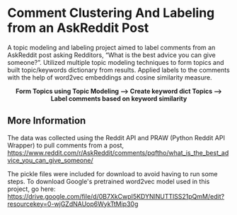 # Comment Clustering And Labeling from an AskReddit Post

A topic modeling and labeling project aimed to label comments from an AskReddit post asking Redditors, “What is the best advice you can give someone?”. Utilized multiple topic modeling techniques to form topics and built topic/keywords dictionary from results. Applied labels to the comments with the help of word2vec embeddings and cosine similarity measure. 

<p align="center"> <b> Form Topics using Topic Modeling     -->     Create keyword dict Topics     -->    Label comments based on keyword similarity </b> </p>



## More Information

The data was collected using the Reddit API and PRAW (Python Reddit API Wrapper) to pull comments from a post, https://www.reddit.com/r/AskReddit/comments/pqftho/what_is_the_best_advice_you_can_give_someone/

The pickle files were included for download to avoid having to run some steps. To download Google's pretrained word2vec model used in this project, go here: 
https://drive.google.com/file/d/0B7XkCwpI5KDYNlNUTTlSS21pQmM/edit?resourcekey=0-wjGZdNAUop6WykTtMip30g
